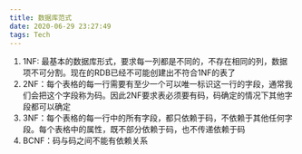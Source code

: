 ```yaml
---
title: 数据库范式
date: 2020-06-29 23:27:49
tags: Tech
---
```


1. 1NF: 最基本的数据库形式，要求每一列都是不同的，不存在相同的列，数据项不可分割。现在的RDB已经不可能创建出不符合1NF的表了
2. 2NF：每个表格的每一行需要有至少一个可以唯一标识这一行的字段，通常我们会把这个字段称为码。因此2NF要求表必须要有码，码确定的情况下其他字段都可以确定
3. 3NF：每个表格的每一行中的所有字段，都只依赖于码，不依赖于其他任何字段。每个表格中的属性，既不部分依赖于码，也不传递依赖于码
4. BCNF：码与码之间不能有依赖关系
